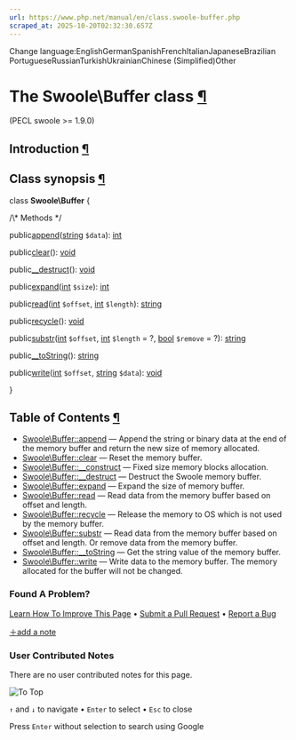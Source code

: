 ```yaml
---
url: https://www.php.net/manual/en/class.swoole-buffer.php
scraped_at: 2025-10-20T02:32:30.657Z
---
```


Change language:EnglishGermanSpanishFrenchItalianJapaneseBrazilian PortugueseRussianTurkishUkrainianChinese (Simplified)Other

# The Swoole\\Buffer class [¶](https://www.php.net/manual/en/class.swoole-buffer.php\#class.swoole-buffer)

(PECL swoole >= 1.9.0)

## Introduction [¶](https://www.php.net/manual/en/class.swoole-buffer.php\#swoole-buffer.intro)

## Class synopsis [¶](https://www.php.net/manual/en/class.swoole-buffer.php\#swoole-buffer.synopsis)

class **Swoole\\Buffer**
{

/\\* Methods \*/

public[append](https://www.php.net/manual/en/swoole-buffer.append.php)([string](https://www.php.net/manual/en/language.types.string.php) `$data`): [int](https://www.php.net/manual/en/language.types.integer.php)

public[clear](https://www.php.net/manual/en/swoole-buffer.clear.php)(): [void](https://www.php.net/manual/en/language.types.void.php)

public[\_\_destruct](https://www.php.net/manual/en/swoole-buffer.destruct.php)(): [void](https://www.php.net/manual/en/language.types.void.php)

public[expand](https://www.php.net/manual/en/swoole-buffer.expand.php)([int](https://www.php.net/manual/en/language.types.integer.php) `$size`): [int](https://www.php.net/manual/en/language.types.integer.php)

public[read](https://www.php.net/manual/en/swoole-buffer.read.php)([int](https://www.php.net/manual/en/language.types.integer.php) `$offset`, [int](https://www.php.net/manual/en/language.types.integer.php) `$length`): [string](https://www.php.net/manual/en/language.types.string.php)

public[recycle](https://www.php.net/manual/en/swoole-buffer.recycle.php)(): [void](https://www.php.net/manual/en/language.types.void.php)

public[substr](https://www.php.net/manual/en/swoole-buffer.substr.php)([int](https://www.php.net/manual/en/language.types.integer.php) `$offset`, [int](https://www.php.net/manual/en/language.types.integer.php) `$length` = ?, [bool](https://www.php.net/manual/en/language.types.boolean.php) `$remove` = ?): [string](https://www.php.net/manual/en/language.types.string.php)

public[\_\_toString](https://www.php.net/manual/en/swoole-buffer.tostring.php)(): [string](https://www.php.net/manual/en/language.types.string.php)

public[write](https://www.php.net/manual/en/swoole-buffer.write.php)([int](https://www.php.net/manual/en/language.types.integer.php) `$offset`, [string](https://www.php.net/manual/en/language.types.string.php) `$data`): [void](https://www.php.net/manual/en/language.types.void.php)

}

## Table of Contents [¶](https://www.php.net/manual/en/class.swoole-buffer.php\#class.swoole-buffer)

- [Swoole\\Buffer::append](https://www.php.net/manual/en/swoole-buffer.append.php) — Append the string or binary data at the end of the memory buffer and return the new size of memory allocated.
- [Swoole\\Buffer::clear](https://www.php.net/manual/en/swoole-buffer.clear.php) — Reset the memory buffer.
- [Swoole\\Buffer::\_\_construct](https://www.php.net/manual/en/swoole-buffer.construct.php) — Fixed size memory blocks allocation.
- [Swoole\\Buffer::\_\_destruct](https://www.php.net/manual/en/swoole-buffer.destruct.php) — Destruct the Swoole memory buffer.
- [Swoole\\Buffer::expand](https://www.php.net/manual/en/swoole-buffer.expand.php) — Expand the size of memory buffer.
- [Swoole\\Buffer::read](https://www.php.net/manual/en/swoole-buffer.read.php) — Read data from the memory buffer based on offset and length.
- [Swoole\\Buffer::recycle](https://www.php.net/manual/en/swoole-buffer.recycle.php) — Release the memory to OS which is not used by the memory buffer.
- [Swoole\\Buffer::substr](https://www.php.net/manual/en/swoole-buffer.substr.php) — Read data from the memory buffer based on offset and length. Or remove data from the memory buffer.
- [Swoole\\Buffer::\_\_toString](https://www.php.net/manual/en/swoole-buffer.tostring.php) — Get the string value of the memory buffer.
- [Swoole\\Buffer::write](https://www.php.net/manual/en/swoole-buffer.write.php) — Write data to the memory buffer. The memory allocated for the buffer will not be changed.

### Found A Problem?

[Learn How To Improve This Page](https://github.com/php/doc-base/blob/master/README.md "This will take you to our contribution guidelines on GitHub")
•
[Submit a Pull Request](https://github.com/php/doc-en/blob/master/reference/swoole/swoole.buffer.xml)
•
[Report a Bug](https://github.com/php/doc-en/issues/new?body=From%20manual%20page:%20https:%2F%2Fphp.net%2Fclass.swoole-buffer%0A%0A---)

[＋add a note](https://www.php.net/manual/add-note.php?sect=class.swoole-buffer&repo=en&redirect=https://www.php.net/manual/en/class.swoole-buffer.php)

### User Contributed Notes

There are no user contributed notes for this page.

![To Top](https://www.php.net/images/to-top@2x.png)

`↑` and `↓` to navigate •
`Enter` to select •
`Esc` to close


Press `Enter` without
selection to search using Google